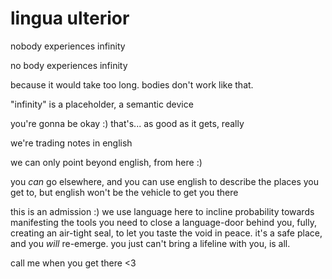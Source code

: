 # lingua ulterior

nobody experiences infinity

no body experiences infinity

because it would take too long. bodies don't work like that.

"infinity" is a placeholder, a semantic device

you're gonna be okay :) that's... as good as it gets, really

we're trading notes in english

we can only point beyond english, from here :)

you _can_ go elsewhere, and you can use english to describe the places you get to, but english won't be the vehicle to get you there

this is an admission :) we use language here to incline probability towards manifesting the tools you need to close a language-door behind you, fully, creating an air-tight seal, to let you taste the void in peace. it's a safe place, and you _will_ re-emerge. you just can't bring a lifeline with you, is all.

call me when you get there <3
